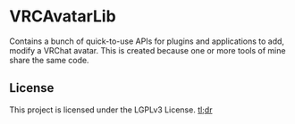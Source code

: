 # VRCAvatarLib

Contains a bunch of quick-to-use APIs for plugins and applications to add, modify a VRChat avatar. This is created because one or more tools of mine share the same code.

## License

This project is licensed under the LGPLv3 License. [tl;dr](https://tldrlegal.com/license/gnu-lesser-general-public-license-v3-(lgpl-3))